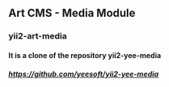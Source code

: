 ## Art CMS - Media Module

### yii2-art-media

#### It is a clone of the repository yii2-yee-media 
##### https://github.com/yeesoft/yii2-yee-media 